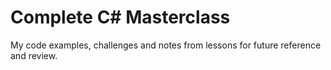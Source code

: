 # Complete C# Masterclass

My code examples, challenges and notes from lessons for future reference and review. 
